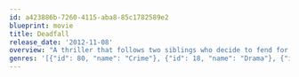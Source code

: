 ```yaml
---
id: a423886b-7260-4115-aba8-85c1782589e2
blueprint: movie
title: Deadfall
release_date: '2012-11-08'
overview: "A thriller that follows two siblings who decide to fend for themselves in the wake of a botched casino heist, and their unlikely reunion during another family's Thanksgiving celebration."
genres: '[{"id": 80, "name": "Crime"}, {"id": 18, "name": "Drama"}, {"id": 53, "name": "Thriller"}]'
---
```

